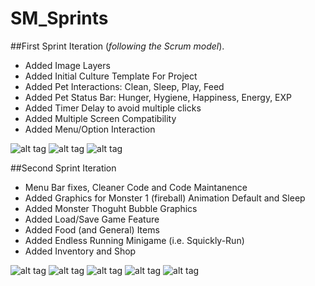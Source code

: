 # SM_Sprints

##First Sprint Iteration (_following the Scrum model_).

* Added Image Layers
* Added Initial Culture Template For Project
* Added Pet Interactions: Clean, Sleep, Play, Feed
* Added Pet Status Bar: Hunger, Hygiene, Happiness, Energy, EXP
* Added Timer Delay to avoid multiple clicks
* Added Multiple Screen Compatibility
* Added Menu/Option Interaction

![alt tag](https://raw.githubusercontent.com/SquicklyMonsters/SM_Sprints/master/ProgressScreenshot/Sprint1/Progess1_Screenshot.png)
![alt tag](https://raw.githubusercontent.com/SquicklyMonsters/SM_Sprints/master/ProgressScreenshot/Sprint1/Progess1.5_Screenshot.png)
![alt tag](https://raw.githubusercontent.com/SquicklyMonsters/SM_Sprints/master/ProgressScreenshot/Sprint1/Progess2_Screenshot.png)

##Second Sprint Iteration

* Menu Bar fixes, Cleaner Code and Code Maintanence
* Added Graphics for Monster 1 (fireball) Animation Default and Sleep
* Added Monster Thoguht Bubble Graphics
* Added Load/Save Game Feature
* Added Food (and General) Items
* Added Endless Running Minigame (i.e. Squickly-Run)
* Added Inventory and Shop

![alt tag](https://raw.githubusercontent.com/SquicklyMonsters/SM_Sprints/master/ProgressScreenshot/Sprint2/Progess1_Screenshot.jpg)
![alt tag](https://raw.githubusercontent.com/SquicklyMonsters/SM_Sprints/master/ProgressScreenshot/Sprint2/Progess2_Screenshot.jpg)
![alt tag](https://raw.githubusercontent.com/SquicklyMonsters/SM_Sprints/master/ProgressScreenshot/Sprint2/Progess3_Screenshot.png)
![alt tag](https://raw.githubusercontent.com/SquicklyMonsters/SM_Sprints/master/ProgressScreenshot/Sprint2/Progess4_Screenshot.png)
![alt tag](https://raw.githubusercontent.com/SquicklyMonsters/SM_Sprints/master/ProgressScreenshot/Sprint2/Progess5_Screenshot.png)
